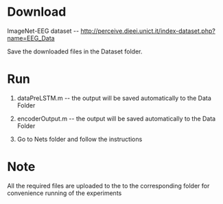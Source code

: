 # Download
ImageNet-EEG dataset -- http://perceive.dieei.unict.it/index-dataset.php?name=EEG_Data

Save the downloaded files in the Dataset folder.
# Run
1. dataPreLSTM.m --	the output will be saved automatically to the Data Folder

2. encoderOutput.m -- the output will be saved  automatically to the Data Folder

3. Go to Nets folder and follow the instructions 

# Note
All the required files are uploaded to the to the corresponding folder for convenience running of the experiments
